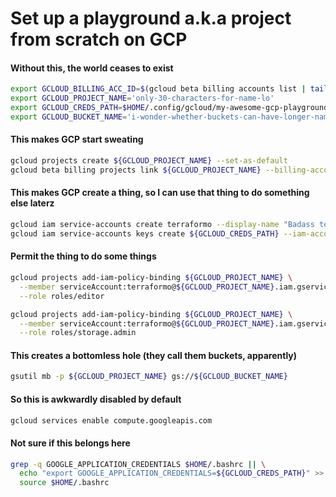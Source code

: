 # Set up a playground a.k.a project from scratch on GCP


#### Without this, the world ceases to exist

```bash
export GCLOUD_BILLING_ACC_ID=$(gcloud beta billing accounts list | tail -n 1 | awk '{print $1}')
export GCLOUD_PROJECT_NAME='only-30-characters-for-name-lo'
export GCLOUD_CREDS_PATH=$HOME/.config/gcloud/my-awesome-gcp-playground-credentialo.json
export GCLOUD_BUCKET_NAME='i-wonder-whether-buckets-can-have-longer-names' # apparently the answer is 'yes'
```

#### This makes GCP start sweating

```bash
gcloud projects create ${GCLOUD_PROJECT_NAME} --set-as-default
gcloud beta billing projects link ${GCLOUD_PROJECT_NAME} --billing-account ${GCLOUD_BILLING_ACC_ID}
```

#### This makes GCP create a thing, so I can use that thing to do something else laterz

```bash
gcloud iam service-accounts create terraformo --display-name "Badass terraform admin account"
gcloud iam service-accounts keys create ${GCLOUD_CREDS_PATH} --iam-account terraformo@${GCLOUD_PROJECT_NAME}.iam.gserviceaccount.com
```

#### Permit the thing to do some things

```bash
gcloud projects add-iam-policy-binding ${GCLOUD_PROJECT_NAME} \
  --member serviceAccount:terraformo@${GCLOUD_PROJECT_NAME}.iam.gserviceaccount.com \
  --role roles/editor

gcloud projects add-iam-policy-binding ${GCLOUD_PROJECT_NAME} \
  --member serviceAccount:terraformo@${GCLOUD_PROJECT_NAME}.iam.gserviceaccount.com \
  --role roles/storage.admin
```

#### This creates a bottomless hole (they call them buckets, apparently)

```bash
gsutil mb -p ${GCLOUD_PROJECT_NAME} gs://${GCLOUD_BUCKET_NAME}
```

#### So this is awkwardly disabled by default

```bash
gcloud services enable compute.googleapis.com
```

#### Not sure if this belongs here

```bash
grep -q GOOGLE_APPLICATION_CREDENTIALS $HOME/.bashrc || \
  echo "export GOOGLE_APPLICATION_CREDENTIALS=${GCLOUD_CREDS_PATH}" >> $HOME/.bashrc && \
  source $HOME/.bashrc
```